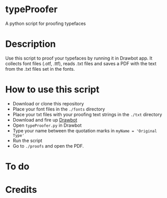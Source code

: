 # typeProofer
A python script for proofing typefaces

# Description
Use this script to proof your typefaces by running it in Drawbot app.
It collects font files (.otf, .ttf), reads .txt files and saves a PDF with the text from the .txt files set in the fonts.


# How to use this script
* Download or clone this repository
* Place your font files in the ```./fonts``` directory
* Place your txt files with your proofing text strings in the ```./txt``` directory
* Download and fire up [Drawbot](https://www.drawbot.com/)
* Open ```typeProofer.py``` in Drawbot
* Type your name between the quotation marks in ```myName = 'Original Type'```
* Run the script
* Go to ```./proofs``` and open the PDF.

# To do


# Credits
